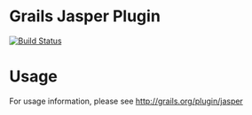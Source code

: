 # Grails Jasper Plugin
[![Build Status](https://api.travis-ci.org/candrews/grails-jasper.png)](http://travis-ci.org/candrews/grails-jasper)

# Usage

For usage information, please see http://grails.org/plugin/jasper
